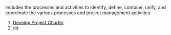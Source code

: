 Includes the processes and activities to identify, define, combine, unify, 
and coordinate the various processes and project management activities

1. [Develop Project Charter](https://github.com/harpreetsinghbajaj/blog/blob/master/management/PMP/PMBOK6/processes/Develop%20Project%20Charter/README.md)
2. dd
